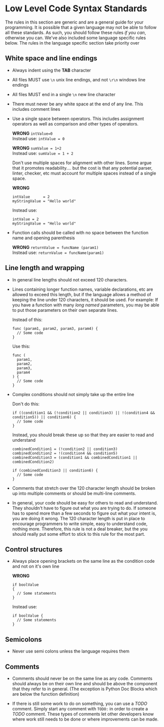 # Low Level Code Syntax Standards

The rules in this section are generic and are a general guide for your programming. It is possible that a given
language may not be able to follow all these standards. As such, you should follow these rules *if you can*, otherwise
you can. We've also included some language specific rules below. The rules in the language specific section take
priority over  

## White space and line endings

* Always indent using the **TAB** character  
  
* All files MUST use `\n` unix line endings, and not `\r\n` windows line endings  
  
* All files MUST end in a single `\n` new line character  
  
* There must never be any white space at the end of any line. This includes comment lines  
  
* Use a single space between operators. This includes assignment operators as well as comparison and other types of
operators.  
  
  **WRONG** `intValue=0`  
  Instead use: `intValue = 0`  
  
  **WRONG** `sumValue = 1+2`  
  Instead use: `sumValue = 1 + 2`  
  
  Don't use multiple spaces for alignment with other lines. Some argue that it promotes readability.... but the cost
  is that any potential parser, linter, checker, etc must account for multiple spaces instead of a single space.  
  
  **WRONG**  
  ```
  intValue      = 2
  myStringValue = "Hello world"
  ```  
  
  Instead use:  
  ```
  intValue = 2
  myStringValue = "Hello world"
  ```  
  
* Function calls should be called with no space between the function name and opening parenthesis  
  
  **WRONG** `returnValue = funcName (param1)`  
  Instead use: `returnValue = funcName(param1)`  
  
  
## Line length and wrapping
  
* In general line lengths should not exceed 120 characters.  
  
* Lines containing longer function names, variable declarations, etc are allowed to exceed this length, but if the
  language allows a method of keeping the line under 120 characters, it should be used. For example: If you have a 
  function with many *long named* parameters, you may be able to put those parameters on their own separate lines.  
  
  Instead of this:  
  ```
  func (param1, param2, param3, param4) {
    // Some code
  }
  ```  
  
  Use this:
  ```
  func (
    param1,
    param2,
    param3,
    param4
  ) {
    // Some code
  }
  ```  
  
* Complex conditions should not simply take up the entire line  
  
  Don't do this:  
  ```
  if ((condition1 && (!condition2 || condition3) || !(condition4 && condition5)) || condition6) {
    // Some code
  }
  ```  
  
  Instead, you should break these up so that they are easier to read and understand  
  ```
  combinedCondition1 = (!condition2 || condition3)
  combinedCondition2 = !(condition4 && condition5)
  combinedCondition3 = (condition1 && combinedCondition1 || combinedCondition2)
  
  if (combinedCondition3 || condition6) {
    // Some code
  }
  ```  
  
* Comments that stretch over the 120 character length should be broken up into multiple comments or should be
  multi-line comments.  
  
* In general, your code should be easy for others to read and understand. They shouldn't have to figure out what you
  are trying to do. If someone has to spend more than a few seconds to figure out what your intent is, you are doing
  it wrong. The 120 character length is put in place to encourage programmers to write simple, easy to understand code,
  nothing more. Therefore, this rule is not a deal breaker, but the you should really put some effort to stick to this
  rule for the most part.  
  
  
## Control structures
  
* Always place opening brackets on the same line as the condition code and not on it's own line  
  
  **WRONG**  
  ```
  if boolValue
  {
    // Some statements
  }
  ```  
  
  Instead use:  
  ```
  if boolValue {
    // Some statements
  }
  ```  
  
  
## Semicolons
  
* Never use semi colons unless the language requires them  
  
  
## Comments
  
* Comments should never be on the same line as any code. Comments should always be on their own line and should
  be above the component that they refer to in general. (The exception is Python Doc Blocks which are below the 
  function definition)  
  
* If there is still some work to do on something, you can use a *TODO* comment. Simply start any comment with `TODO:`
  in order to create a *TODO* comment. These types of comments let other developers know where work still needs to be
  done or where improvements can be made.  
